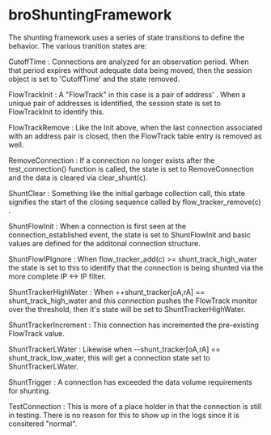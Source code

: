 broShuntingFramework
====================

The shunting framework uses a series of state transitions to define the behavior.  The various tranition states are:

  CutoffTime : Connections are analyzed for an observation period.  When that period expires 
      without adequate data being moved, then the session object is set to 'CutoffTime' and 
      the state removed.
  
  FlowTrackInit : A "FlowTrack" in this case is a pair of address' .  When a unique pair of 
      addresses is identified, the session state is set to FlowTrackInit to identify this.
  
  FlowTrackRemove : Like the Init above, when the last connection associated with an address 
      pair is closed, then the FlowTrack table entry is removed as well.
  
  RemoveConnection : If a connection no longer exists after the test_connection() function is 
      called, the state is set to RemoveConnection and the data is cleared via clear_shunt(c).
  
  ShuntClear : Something like the initial garbage collection call, this state signifies the start
      of the closing sequence called by flow_tracker_remove(c) .  
  
  ShuntFlowInit : When a connection is first seen at the connection_established event, the state is set
      to ShuntFlowInit and basic values are defined for the additonal connection structure.

  ShuntFlowIPIgnore : When flow_tracker_add(c) >= shunt_track_high_water the state is set to this to
      identify that the connection is being shunted via the more complete IP <-> IP filter.

  ShuntTrackerHighWater :  When ++shunt_tracker[oA,rA] == shunt_track_high_water and *this connection* pushes the 
      FlowTrack monitor over the threshold, then it's state will be set to ShuntTrackerHighWater.

  ShuntTrackerIncrement : This connection has incremented the pre-existing FlowTrack value. 

  ShuntTrackerLWater :  Likewise when --shunt_tracker[oA,rA] == shunt_track_low_water, this will get a connection
      state set to ShuntTrackerLWater.

  ShuntTrigger : A connection has exceeded the data volume requirements for shunting.

  TestConnection : This is more of a place holder in that the connection is still in testing.  There is 
      no reason for this to show up in the logs since it is consitered "normal".
  
  


